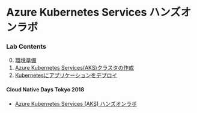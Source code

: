 # Azure Kubernetes Services ハンズオンラボ

### Lab Contents
 0. [環境準備](module00_ja.md)
 1. [Azure Kubernetes Services(AKS)クラスタの作成](module01_ja.md)
 2. [Kubernetesにアプリケーションをデプロイ](module02_ja.md)

#### Cloud Native Days Tokyo 2018
- [Azure Kubernetes Services (AKS) ハンズオンラボ](cndt_aks_handson.pdf)


